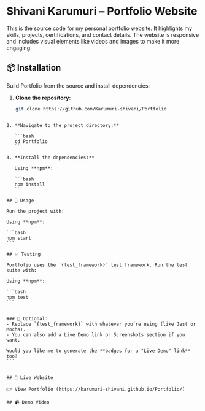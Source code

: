 # Shivani Karumuri – Portfolio Website

This is the source code for my personal portfolio website. It highlights my skills, projects, certifications, and contact details. The website is responsive and includes visual elements like videos and images to make it more engaging.


## 📦 Installation

Build Portfolio from the source and install dependencies:

1. **Clone the repository:**

   ```bash
   git clone https://github.com/Karumuri-shivani/Portfolio
````

2. **Navigate to the project directory:**

   ```bash
   cd Portfolio
   ```

3. **Install the dependencies:**

   Using **npm**:

   ```bash
   npm install
   ```

## 🚀 Usage

Run the project with:

Using **npm**:

```bash
npm start
```

## ✅ Testing

Portfolio uses the `{test_framework}` test framework. Run the test suite with:

Using **npm**:

```bash
npm test
```


### 🔧 Optional:
- Replace `{test_framework}` with whatever you’re using (like Jest or Mocha).
- You can also add a Live Demo link or Screenshots section if you want.

Would you like me to generate the **badges for a "Live Demo" link** too?
```


## 🔗 Live Website

👉 View Portfolio (https://karumuri-shivani.github.io/Portfolio/)

## 📹 Demo Video





